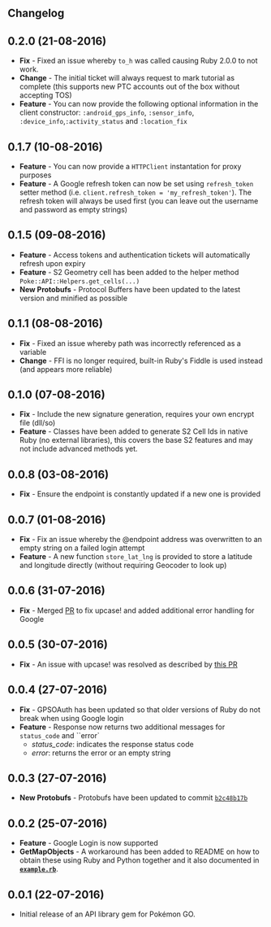 Changelog
------------------

0.2.0 (21-08-2016)
------------------
* **Fix** - Fixed an issue whereby ``to_h`` was called causing Ruby 2.0.0 to not work. 
* **Change** - The initial ticket will always request to mark tutorial as complete (this supports new PTC accounts out of the box without accepting TOS)
* **Feature** - You can now provide the following optional information in the client constructor: ``:android_gps_info``, ``:sensor_info``, ``:device_info``,``:activity_status`` and ``:location_fix``

0.1.7 (10-08-2016)
------------------
* **Feature** - You can now provide a ``HTTPClient`` instantation for proxy purposes 
* **Feature** - A Google refresh token can now be set using ``refresh_token`` setter method (i.e. ``client.refresh_token = 'my_refresh_token'``). The refresh token will always be used first (you can leave out the username and password as empty strings)

0.1.5 (09-08-2016)
------------------
* **Feature** - Access tokens and authentication tickets will automatically refresh upon expiry
* **Feature** - S2 Geometry cell has been added to the helper method ``Poke::API::Helpers.get_cells(...)``
* **New Protobufs** - Protocol Buffers have been updated to the latest version and minified as possible

0.1.1 (08-08-2016)
------------------
* **Fix** - Fixed an issue whereby path was incorrectly referenced as a variable
* **Change** - FFI is no longer required, built-in Ruby's Fiddle is used instead (and appears more reliable)

0.1.0 (07-08-2016)
------------------
* **Fix** - Include the new signature generation, requires your own encrypt file (dll/so)
* **Feature** - Classes have been added to generate S2 Cell Ids in native Ruby (no external libraries), this covers the base S2 features and may not include advanced methods yet.

0.0.8 (03-08-2016)
------------------
* **Fix** - Ensure the endpoint is constantly updated if a new one is provided

0.0.7 (01-08-2016)
------------------
* **Fix** - Fix an issue whereby the @endpoint address was overwritten to an empty string on a failed login attempt
* **Feature** - A new function ``store_lat_lng`` is provided to store a latitude and longitude directly (without requiring Geocoder to look up)

0.0.6 (31-07-2016)
------------------
* **Fix** - Merged [PR](https://github.com/nabeelamjad/poke-api/pull/19) to fix upcase! and added additional error handling for Google

0.0.5 (30-07-2016)
------------------
* **Fix** - An issue with upcase! was resolved as described by [this PR](https://github.com/nabeelamjad/poke-api/pull/18)

0.0.4 (27-07-2016)
------------------
* **Fix** - GPSOAuth has been updated so that older versions of Ruby do not break when using Google login
* **Feature** - Response now returns two additional messages for ``status_code`` and ``error`
  * *status_code*: indicates the response status code 
  * *error*: returns the error or an empty string

0.0.3 (27-07-2016)
------------------
* **New Protobufs** - Protobufs have been updated to commit [`b2c48b17b`](https://github.com/AeonLucid/POGOProtos/tree/b2c48b17b560dc3d259d50a8afa1ef4199170bc4)

0.0.2 (25-07-2016)
------------------

* **Feature** - Google Login is now supported 
* **GetMapObjects** - A workaround has been added to README on how to obtain these using Ruby and Python together and it also documented in [**`example.rb`**](example.rb).


0.0.1 (22-07-2016)
------------------

* Initial release of an API library gem for Pokémon GO.
